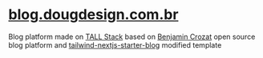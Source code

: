 # [blog.dougdesign.com.br](https://blog.dougdesign.com.br)

Blog platform made on [TALL Stack](https://tallstack.dev/) based on [Benjamin Crozat](https://github.com/benjamincrozat/legacy-blog) open source blog platform and [tailwind-nextjs-starter-blog](https://github.com/timlrx/tailwind-nextjs-starter-blog) modified template
